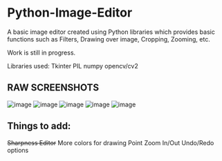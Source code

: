# Python-Image-Editor

A basic image editor created using Python libraries which provides basic functions such as Filters, Drawing over image, Cropping, Zooming, etc. 

Work is still in progress.

Libraries used: 
Tkinter
PIL
numpy
opencv/cv2


## RAW SCREENSHOTS

![image](https://user-images.githubusercontent.com/110248822/197221590-0711956e-2d82-447f-8dec-3dd7ca8ca776.png)
![image](https://user-images.githubusercontent.com/110248822/197221606-009e5f56-fa75-471e-baf2-cd14b67fd563.png)
![image](https://user-images.githubusercontent.com/110248822/197221703-c65e2233-bda3-472b-91dd-e440ec27805e.png)
![image](https://user-images.githubusercontent.com/110248822/197221805-e9bd2bda-57e9-4d02-912d-17c12c7a02ff.png)
![image](https://user-images.githubusercontent.com/110248822/197221913-ff1807c5-dcfa-4a86-8250-df320cba7f67.png)



## Things to add: 

~~Sharpness Editor~~
More colors for drawing
Point Zoom In/Out
Undo/Redo options
